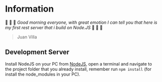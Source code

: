 # Information
:email: :email: :email: *Good morning everyone, with great emotion I can tell you that here is my first rest server that i build on Node.JS* :email: :email: :email:
> Juan Villa

## Development Server
Install NodeJS on your PC from [NodeJS](https://nodejs.org/en/), open a terminal and navigate to the project folder that you already install, remember run ```npm install``` (for install the node_modules in your PC).
